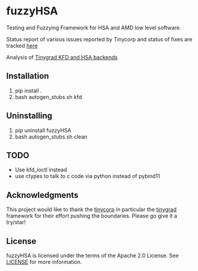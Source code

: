 # fuzzyHSA

Testing and Fuzzying Framework for HSA and AMD low level software. 

Status report of various issues reported by Tinycorp and status of fixes are tracked [here](https://github.com/nod-ai/fuzzyHSA/wiki/Tinygrad-AMD-Linux-Driver-Crash---Hang-tracker-and-updates) 

Analysis of [Tinygrad KFD and HSA backends](https://gist.github.com/fxkamd/ffd02d66a2863e444ec208ea4f3adc48) 

## Installation

1. pip install .
2. bash autogen_stubs.sh kfd

## Uninstalling

1. pip uninstall fuzzyHSA
2. bash autogen_stubs.sh clean

## TODO

* Use kfd_ioctl instead
* use ctypes to talk to c code via python instead of pybind11

## Acknowledgments

This project would like to thank the [tinycorp](https://tinygrad.org/) in particular the [tinygrad](https://github.com/tinygrad/tinygrad) framework for their effort pushing the boundaries. Please go give it a try/star!

## License

fuzzyHSA is licensed under the terms of the Apache 2.0 License.
See [LICENSE](LICENSE) for more information.
